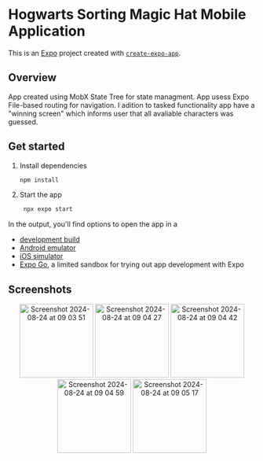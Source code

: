 # Hogwarts Sorting Magic Hat Mobile Application 

This is an [Expo](https://expo.dev) project created with [`create-expo-app`](https://www.npmjs.com/package/create-expo-app).

## Overview

App created using MobX State Tree for state managment. App usess Expo File-based routing for navigation. I adition to tasked functionality app have a "winning screen" which informs user that all avaliable characters was guessed.


## Get started

1. Install dependencies

   ```bash
   npm install
   ```

2. Start the app

   ```bash
    npx expo start
   ```

In the output, you'll find options to open the app in a

- [development build](https://docs.expo.dev/develop/development-builds/introduction/)
- [Android emulator](https://docs.expo.dev/workflow/android-studio-emulator/)
- [iOS simulator](https://docs.expo.dev/workflow/ios-simulator/)
- [Expo Go](https://expo.dev/go), a limited sandbox for trying out app development with Expo

## Screenshots

<p align="center">
 <img  alt="Screenshot 2024-08-24 at 09 03 51" src="https://github.com/user-attachments/assets/49675d7d-748a-4992-8e51-ab49a26ce7b4" width="150">
 <img alt="Screenshot 2024-08-24 at 09 04 27" src="https://github.com/user-attachments/assets/0e98bb8c-49bd-40c0-a6a0-783e6683cc1a" width="150">
 <img  alt="Screenshot 2024-08-24 at 09 04 42" src="https://github.com/user-attachments/assets/5d2fff6e-9d32-415f-a368-dcac0f855e82" width="150">
 <img alt="Screenshot 2024-08-24 at 09 04 59" src="https://github.com/user-attachments/assets/54bf8b78-a70d-4c9a-8d6e-37984f9ebf56" width="150">
 <img alt="Screenshot 2024-08-24 at 09 05 17" src="https://github.com/user-attachments/assets/310121cb-f9ec-467d-ba1f-fa9421ae73df" width="150">
</p>
